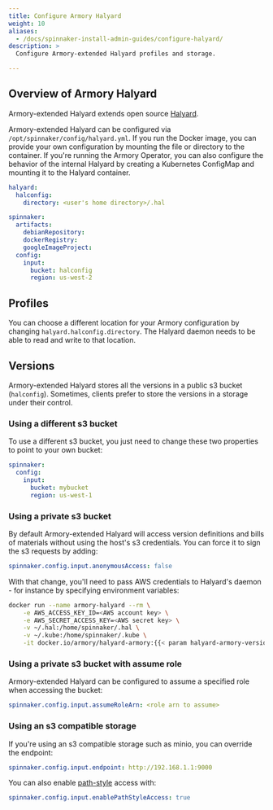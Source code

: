 ```yaml
---
title: Configure Armory Halyard
weight: 10
aliases:
  - /docs/spinnaker-install-admin-guides/configure-halyard/
description: >
  Configure Armory-extended Halyard profiles and storage.

---
```


## Overview of Armory Halyard

Armory-extended Halyard extends open source [Halyard]().

Armory-extended Halyard can be configured via `/opt/spinnaker/config/halyard.yml`. If you run the Docker image, you can provide your own configuration by mounting the file or directory to the container. If you're running the Armory Operator, you can also configure the behavior of the internal Halyard by creating a Kubernetes ConfigMap and mounting it to the Halyard container.

```yaml
halyard:
  halconfig:
    directory: <user's home directory>/.hal

spinnaker:
  artifacts:
    debianRepository:
    dockerRegistry:
    googleImageProject:
  config:
    input:
      bucket: halconfig
      region: us-west-2
```

## Profiles
You can choose a different location for your Armory configuration by changing `halyard.halconfig.directory`. The Halyard daemon needs to be able to read and write to that location.


## Versions
Armory-extended Halyard stores all the versions in a public s3 bucket (`halconfig`). Sometimes, clients prefer to store the versions in a storage under their control.

### Using a different s3 bucket
To use a different s3 bucket, you just need to change these two properties to point to your own bucket:
```yaml
spinnaker:
  config:
    input:
      bucket: mybucket
      region: us-west-1
```

### Using a private s3 bucket
By default Armory-extended Halyard will access version definitions and bills of materials without using the host's s3 credentials. You can force it to sign the s3 requests by adding:

```yaml
spinnaker.config.input.anonymousAccess: false
```

With that change, you'll need to pass AWS credentials to Halyard's daemon - for instance by specifying environment variables:
```bash
docker run --name armory-halyard --rm \
    -e AWS_ACCESS_KEY_ID=<AWS account key> \
    -e AWS_SECRET_ACCESS_KEY=<AWS secret key> \
    -v ~/.hal:/home/spinnaker/.hal \
    -v ~/.kube:/home/spinnaker/.kube \
    -it docker.io/armory/halyard-armory:{{< param halyard-armory-version >}}
```

### Using a private s3 bucket with assume role

Armory-extended Halyard can be configured to assume a specified role when accessing the bucket:
```yaml
spinnaker.config.input.assumeRoleArn: <role arn to assume>
```

### Using an s3 compatible storage
If you're using an s3 compatible storage such as minio, you can override the endpoint:

```yaml
spinnaker.config.input.endpoint: http://192.168.1.1:9000
```

You can also enable [path-style](https://docs.aws.amazon.com/AmazonS3/latest/dev/UsingBucket.html#access-bucket-intro) access with:

```yaml
spinnaker.config.input.enablePathStyleAccess: true
```
